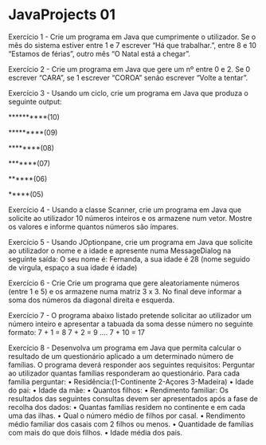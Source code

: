# JavaProjects 01

Exercício 1 - Crie um programa em Java que 
              cumprimente o utilizador. Se o mês do sistema estiver entre 1 e 7 escrever 
              “Há que trabalhar.”, entre 8 e 10 “Estamos de férias”, outro mês 
              “O Natal está a chegar”.

Exercício 2 - Crie um programa em Java que gere um 
    nº entre 0 e 2. Se 0 escrever “CARA”, se 1 escrever “COROA” senão escrever 
    “Volte a tentar”.

Exercício 3 - Usando um ciclo, crie um programa em Java que produza o seguinte output:

  **********(10)
  
  *********(09)
  
  ********(08)
  
  *******(07)
  
  ******(06)
  
  *****(05)

Exercício 4 - Usando a classe Scanner, crie um programa em Java que solicite ao 
    utilizador 10 números inteiros e os armazene num vetor. 
    Mostre os valores e informe quantos números são ímpares.
    
   Exercício 5 - Usando JOptionpane, crie um programa em Java que solicite ao utilizador o 
    nome e a idade e apresente numa MessageDialog na seguinte saída: O seu nome é: Fernanda, a sua idade é 28 (nome seguido de virgula, espaço a 
    sua idade é idade)

Exercício 6 - Crie Crie um programa que gere aleatoriamente 
    números (entre 1 e 5) e os armazene numa matriz 3 x 3. No final deve 
    informar a soma dos números da diagonal direita e esquerda.
    
  Exercício 7 - O programa  abaixo listado pretende solicitar 
    ao utilizador um número inteiro e apresentar a tabuada da soma desse número
    no seguinte formato:
    7 + 1 = 8
7 + 2 = 9
….
7 + 10 = 17

   Exercício 8 - Desenvolva um programa em Java que permita
    calcular o resultado de um questionário aplicado a um determinado 
    número de famílias. O programa deverá responder aos seguintes requisitos: 
    Perguntar ao utilizador quantas famílias responderam ao questionário. 
    Para cada família perguntar:
• Residência:(1-Continente 2-Açores 3-Madeira)
• Idade do pai:
• Idade da mãe:
• Quantos filhos:
• Rendimento familiar:
Os resultados das seguintes consultas devem ser apresentados após a 
    fase de recolha dos dados:
• Quantas famílias residem no continente e em cada uma das ilhas.
• Qual o número médio de filhos por casal.
• Rendimento médio familiar dos casais com 2 filhos ou menos.
• Quantidade de famílias com mais do que dois filhos.
• Idade média dos pais.

